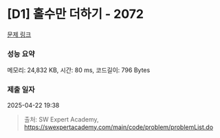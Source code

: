 # [D1] 홀수만 더하기 - 2072 

[문제 링크](https://swexpertacademy.com/main/code/problem/problemDetail.do?contestProbId=AV5QSEhaA5sDFAUq) 

### 성능 요약

메모리: 24,832 KB, 시간: 80 ms, 코드길이: 796 Bytes

### 제출 일자

2025-04-22 19:38



> 출처: SW Expert Academy, https://swexpertacademy.com/main/code/problem/problemList.do